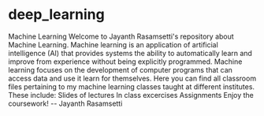 # deep_learning
Machine Learning Welcome to Jayanth Rasamsetti's repository about Machine Learning. Machine learning is an application of artificial intelligence (AI) that provides systems the ability to automatically learn and improve from experience without being explicitly programmed. Machine learning focuses on the development of computer programs that can access data and use it learn for themselves.  Here you can find all classroom files pertaining to my machine learning classes taught at different institutes. These include:  Slides of lectures In class excercises Assignments Enjoy the coursework! -- Jayanth Rasamsetti
